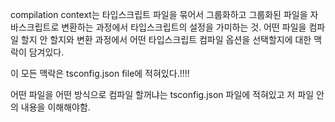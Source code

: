 compilation context는 타입스크립트 파일을 묶어서 그룹화하고 그룹화된 파일을 자바스크립트로 변환하는 과정에서 타입스크립트의 설정을 가미하는 것.
어떤 파일을 컴파일 할지 안 할지와 변환 과정에서 어떤 타입스크립트 컴파일 옵션을 선택할지에 대한 맥락이 담겨있다.

이 모든 맥락은 tsconfig.json file에 적혀있다.!!!!

어떤 파일을 어떤 방식으로 컴파일 할꺼냐는 tsconfig.json 파일에 적혀있고 저 파일 안의 내용을 이해해야함.

